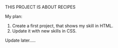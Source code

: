 THIS PROJECT IS ABOUT RECIPES

My plan:
1) Create a first project, that shows my skill in HTML.
2) Update it with new skills in CSS.

Update later.....